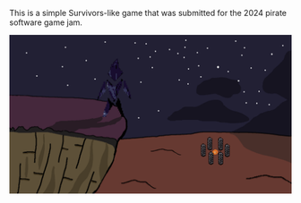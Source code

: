 This is a simple Survivors-like game that was submitted for the 2024 pirate software game jam.

![Main Menu](./Scenes/Levels/TitleScreen.png)
